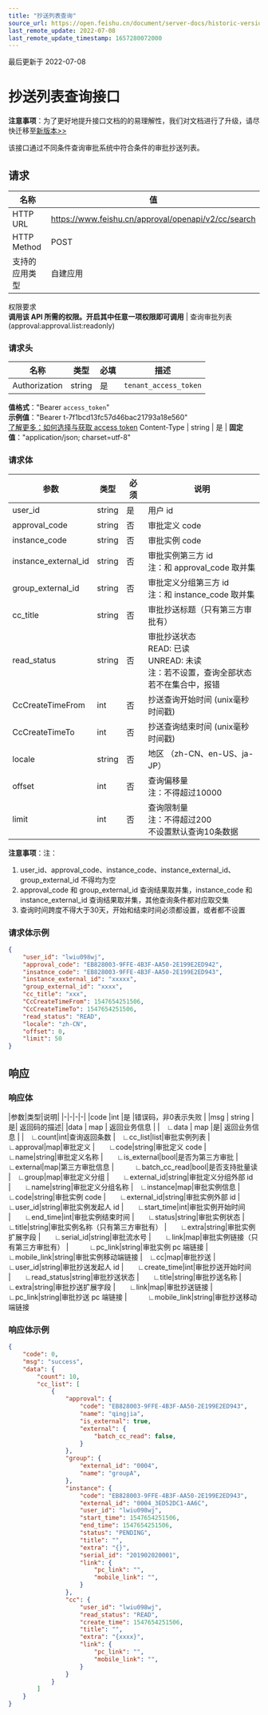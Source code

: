 ```yaml
---
title: "抄送列表查询"
source_url: https://open.feishu.cn/document/server-docs/historic-version/approval/v2/approval-search/cc-list-query
last_remote_update: 2022-07-08
last_remote_update_timestamp: 1657280072000
---
```

最后更新于 2022-07-08

# 抄送列表查询接口
**注意事项**：为了更好地提升接口文档的的易理解性，我们对文档进行了升级，请尽快迁移至[新版本>>](https://open.feishu.cn/document/uAjLw4CM/ukTMukTMukTM/reference/approval-v4/instance/search_cc)

该接口通过不同条件查询审批系统中符合条件的审批抄送列表。

## 请求
名称 | 值
---|---
HTTP URL | https://www.feishu.cn/approval/openapi/v2/cc/search
HTTP Method | POST
支持的应用类型 | 自建应用
权限要求  
 **调用该 API 所需的权限。开启其中任意一项权限即可调用** | 查询审批列表(approval:approval.list:readonly)

### 请求头

名称 | 类型 | 必填 | 描述
--- | --- | --- | ---
Authorization | string | 是 | `tenant_access_token`  
**值格式**："Bearer `access_token`"  
**示例值**："Bearer t-7f1bcd13fc57d46bac21793a18e560"  
 [了解更多：如何选择与获取 access token](https://open.feishu.cn/document/uAjLw4CM/ugTN1YjL4UTN24CO1UjN/trouble-shooting/how-to-choose-which-type-of-token-to-use)
Content-Type | string | 是 | **固定值**："application/json; charset=utf-8"

### 请求体

|参数|类型|必须|说明|
|-|-|-|-|
|user_id|string|是|用户 id
|approval_code|string|否|审批定义 code
|instance_code|string|否|审批实例 code
|instance_external_id|string|否|审批实例第三方 id<br>注：和 approval_code 取并集
|group_external_id|string|否|审批定义分组第三方 id<br>注：和 instance_code 取并集
|cc_title|string|否|审批抄送标题（只有第三方审批有）
|read_status|string|否|审批抄送状态<br>READ:  已读<br>UNREAD: 未读<br>注：若不设置，查询全部状态<br>若不在集合中，报错
|CcCreateTimeFrom|int|否|抄送查询开始时间 (unix毫秒时间戳)
|CcCreateTimeTo|int|否|抄送查询结束时间 (unix毫秒时间戳)
|locale|string|否|地区 （zh-CN、en-US、ja-JP）
|offset|int|否|查询偏移量<br>注：不得超过10000
|limit|int|否|查询限制量<br>注：不得超过200<br>不设置默认查询10条数据 
**注意事项**：注：
1. user_id、approval_code、instance_code、instance_external_id、group_external_id 不得均为空<br>
2. approval_code 和 group_external_id 查询结果取并集，instance_code 和 instance_external_id 查询结果取并集，其他查询条件都对应取交集<br>
3. 查询时间跨度不得大于30天，开始和结束时间必须都设置，或者都不设置  
### 请求体示例

```json
{
	"user_id": "lwiu098wj",
	"approval_code": "EB828003-9FFE-4B3F-AA50-2E199E2ED942",
	"insatnce_code": "EB828003-9FFE-4B3F-AA50-2E199E2ED943",
	"instance_external_id": "xxxxx",
	"group_external_id": "xxxx",
	"cc_title": "xxx",
	"CcCreateTimeFrom": 1547654251506,
	"CcCreateTimeTo": 1547654251506,
	"read_status": "READ",
	"locale": "zh-CN",
	"offset": 0,
	"limit": 50
}
```

## 响应

### 响应体
|参数|类型|说明|
|-|-|-|-|
|code |int |是 |错误码，非0表示失败 |
|msg | string |是| 返回码的描述|
|data | map | 返回业务信息 |
|&emsp;∟data | map |是| 返回业务信息 |
|&emsp;∟count|int|查询返回条数
|&emsp;∟cc_list|list|审批实例列表
|&emsp;∟approval|map|审批定义
|&emsp;&emsp;∟code|string|审批定义 code
|&emsp;&emsp;∟name|string|审批定义名称
|&emsp;&emsp;∟is_external|bool|是否为第三方审批
|&emsp;&emsp;∟external|map|第三方审批信息
|&emsp;&emsp;&emsp;∟batch_cc_read|bool|是否支持批量读
|&emsp;∟group|map|审批定义分组
|&emsp;&emsp;∟external_id|string|审批定义分组外部 id
|&emsp;&emsp;∟name|string|审批定义分组名称
|&emsp;∟instance|map|审批实例信息
|&emsp;&emsp;∟code|string|审批实例 code
|&emsp;&emsp;∟external_id|string|审批实例外部 id
|&emsp;&emsp;∟user_id|string|审批实例发起人 id
|&emsp;&emsp;∟start_time|int|审批实例开始时间
|&emsp;&emsp;∟end_time|int|审批实例结束时间
|&emsp;&emsp;∟status|string|审批实例状态
|&emsp;&emsp;∟title|string|审批实例名称（只有第三方审批有）
|&emsp;&emsp;∟extra|string|审批实例扩展字段
|&emsp;&emsp;∟serial_id|string|审批流水号
|&emsp;&emsp;∟link|map|审批实例链接（只有第三方审批有）
|&emsp;&emsp;&emsp;∟pc_link|string|审批实例 pc 端链接
|&emsp;&emsp;&emsp;∟mobile_link|string|审批实例移动端链接
|&emsp;∟cc|map|审批抄送
|&emsp;&emsp;∟user_id|string|审批抄送发起人 id
|&emsp;&emsp;∟create_time|int|审批抄送开始时间
|&emsp;&emsp;∟read_status|string|审批抄送状态
|&emsp;&emsp;∟title|string|审批抄送名称
|&emsp;&emsp;∟extra|string|审批抄送扩展字段
|&emsp;&emsp;∟link|map|审批抄送链接
|&emsp;&emsp;&emsp;∟pc_link|string|审批抄送 pc 端链接
|&emsp;&emsp;&emsp;∟mobile_link|string|审批抄送移动端链接
### 响应体示例

```json
{
	"code": 0,
	"msg": "success",
	"data": {
		"count": 10,
		"cc_list": [
			{
				"approval": {
					"code": "EB828003-9FFE-4B3F-AA50-2E199E2ED943",
					"name": "qingjia",
					"is_external": true,
					"external": {
						"batch_cc_read": false,
					}
				},
				"group": {
					"external_id": "0004",
					"name": "groupA",
				},
				"instance": {
					"code": "EB828003-9FFE-4B3F-AA50-2E199E2ED943",
					"external_id": "0004_3ED52DC1-AA6C",
					"user_id": "lwiu098wj",
					"start_time": 1547654251506,
					"end_time": 1547654251506,
					"status": "PENDING",
					"title": "",
					"extra": "{}",
					"serial_id": "201902020001",
					"link": {
						"pc_link": "",
						"mobile_link": "",
					}
				},
				"cc": {
					"user_id": "lwiu098wj",
					"read_status": "READ",
					"create_time": 1547654251506,
					"title": "",
					"extra": "{xxxx}",
					"link": {
						"pc_link": "",
						"mobile_link": "",
					}
				}
			}
		]
	}
}
```
